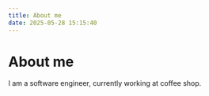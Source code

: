 ```yaml
---
title: About me
date: 2025-05-28 15:15:40
---
```


# About me
I am a software engineer, currently working at coffee shop.